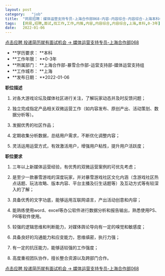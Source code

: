 ```yaml
---
layout:	post
category:	"job"
title:	"网易招聘：媒体运营支持专员-上海合作部068-内容-内容综合-内容综合-上海本科0-3年"
tags:	[网易,招聘,面试,找工作,工作,内推,内容,内容综合,内容综合,上海,本科,0-3年]
date:	2022-01-06
---
```


[点击应聘 投递简历就有面试机会 ->  媒体运营支持专员-上海合作部068](http://mobile.bole.netease.com/bole/boleDetail?id=36992&employeeId=346f03c3cda5f04c&key=all)



- **学历要求： **本科
- **工作年限： **0-3年
- **所属部门： **上海合作部-暴雪合作部-运营支持部-媒体运营支持组
- **工作城市： **上海
- **发布日期： **2022-01-06



**职位描述**

1.	对各大游戏论坛及媒体社区进行关注，了解玩家动态并及时反馈问题；

2.	独立完成指定产品相关双微运营工作（如内容发布、原创产出、活动策划、数据分析等）。

3.	发掘优秀的社区作品；

4.	定期收集分析数据，总结用户需求，不断优化调整内容；

5.	灵活运用运营方式，有效激活用户，增强用户粘性，提升用户活跃度； 





**职位要求**

1.	三年以上新媒体运营经验，有优秀的双微运营案例的可优先考虑；

2.	是至少一款暴雪游戏的深度玩家，并对暴雪游戏社区文化内涵（含游戏社区热点话题、玩法攻略、版本内容、平台主播及衍生话题等）及互动方式等有较深入的了解；

3.	具备优秀的文字功底，能够运用互联网语言，产出活动创意和内容；

4.	能熟练使用word、excel等办公软件进行数据分析和报告输出，熟悉使用PS、PR等软件使用。

5.	较强的逻辑思维和判断能力，对媒体舆论导向有一定的嗅觉和敏感度；

6.	具备良好的沟通能力和应变能力，思维缜密，执行力强；

7.	有一定的抗压能力，能够适较强的工作强度；

8.	高度重视团队协作，擅长整合资源以及跨部门合作。





[点击应聘 投递简历就有面试机会 ->  媒体运营支持专员-上海合作部068](http://mobile.bole.netease.com/bole/boleDetail?id=36992&employeeId=346f03c3cda5f04c&key=all)